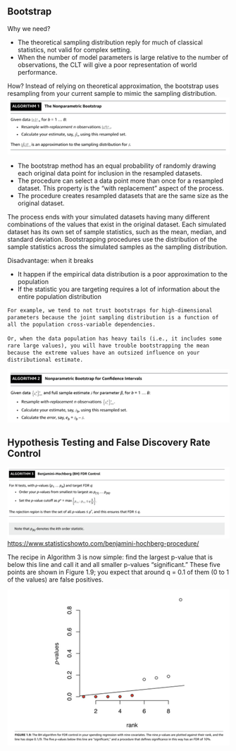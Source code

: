 ## Bootstrap

Why we need?
- The theoretical sampling distribution reply for much of classical statistics, not valid for complex setting.
- When the number of model parameters is large relative to the number of observations, the CLT will give a poor representation of world performance.

How? Instead of relying on theoretical approximation, the bootstrap uses resampling from your current sample to mimic the sampling distribution.
![image](/pic/bootstrap_algorithm1.png)
- The bootstrap method has an equal probability of randomly drawing each original data point for inclusion in the resampled datasets.
- The procedure can select a data point more than once for a resampled dataset. This property is the “with replacement” aspect of the process.
- The procedure creates resampled datasets that are the same size as the original dataset.

The process ends with your simulated datasets having many different combinations of the values that exist in the original dataset. Each simulated dataset has its own set of sample statistics, such as the mean, median, and standard deviation. Bootstrapping procedures use the distribution of the sample statistics across the simulated samples as the sampling distribution.

Disadvantage: when it breaks
- It happen if the empirical data distribution is a poor approximation to the population 
- If the statistic you are targeting requires a lot of information about the entire population distribution

```
For example, we tend to not trust bootstraps for high-dimensional parameters because the joint sampling distribution is a function of all the population cross-variable dependencies. 

Or, when the data population has heavy tails (i.e., it includes some rare large values), you will have trouble bootstrapping the mean because the extreme values have an outsized influence on your distributional estimate.
```
![image](/pic/bootstrap_algorithm2.png)

## Hypothesis Testing and False Discovery Rate Control
![image](/pic/bootstrap_algorithm3.png)
https://www.statisticshowto.com/benjamini-hochberg-procedure/

The recipe in Algorithm 3 is now simple: find the largest p-value that is below this line and call it and all smaller p-values “significant.” These five points are shown in Figure 1.9; you expect that around q = 0.1 of them (0 to 1 of the values) are false positives.

![image](/pic/BH_eg.png)
